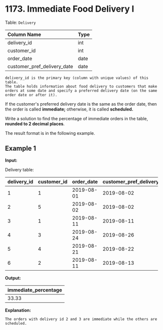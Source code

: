# 1173. Immediate Food Delivery I

Table: `Delivery`

| Column Name                 | Type |
| :-------------------------- | :--- |
| delivery_id                 | int  |
| customer_id                 | int  |
| order_date                  | date |
| customer_pref_delivery_date | date |

```text
delivery_id is the primary key (column with unique values) of this table.
The table holds information about food delivery to customers that make orders at some date and specify a preferred delivery date (on the same order date or after it).
```

If the customer's preferred delivery date is the same as the order date, then the order is called **immediate;** otherwise, it is called **scheduled.**

Write a solution to find the percentage of immediate orders in the table, **rounded to 2 decimal places**.

The result format is in the following example.

## Example 1

**Input:**

Delivery table:

| delivery_id | customer_id | order_date | customer_pref_delivery_date |
| :---------- | :---------- | :--------- | :-------------------------- |
| 1           | 1           | 2019-08-01 | 2019-08-02                  |
| 2           | 5           | 2019-08-02 | 2019-08-02                  |
| 3           | 1           | 2019-08-11 | 2019-08-11                  |
| 4           | 3           | 2019-08-24 | 2019-08-26                  |
| 5           | 4           | 2019-08-21 | 2019-08-22                  |
| 6           | 2           | 2019-08-11 | 2019-08-13                  |

**Output:**

| immediate_percentage |
| :------------------- |
| 33.33                |

**Explanation:**

```text
The orders with delivery id 2 and 3 are immediate while the others are scheduled.
```
